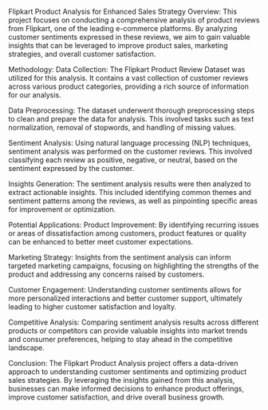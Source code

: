 Flipkart Product Analysis for Enhanced Sales Strategy
Overview:
This project focuses on conducting a comprehensive analysis of product reviews from Flipkart, one of the leading e-commerce platforms. By analyzing customer sentiments expressed in these reviews, we aim to gain valuable insights that can be leveraged to improve product sales, marketing strategies, and overall customer satisfaction.

Methodology:
Data Collection: The Flipkart Product Review Dataset was utilized for this analysis. It contains a vast collection of customer reviews across various product categories, providing a rich source of information for our analysis.

Data Preprocessing: The dataset underwent thorough preprocessing steps to clean and prepare the data for analysis. This involved tasks such as text normalization, removal of stopwords, and handling of missing values.

Sentiment Analysis: Using natural language processing (NLP) techniques, sentiment analysis was performed on the customer reviews. This involved classifying each review as positive, negative, or neutral, based on the sentiment expressed by the customer.

Insights Generation: The sentiment analysis results were then analyzed to extract actionable insights. This included identifying common themes and sentiment patterns among the reviews, as well as pinpointing specific areas for improvement or optimization.

Potential Applications:
Product Improvement: By identifying recurring issues or areas of dissatisfaction among customers, product features or quality can be enhanced to better meet customer expectations.

Marketing Strategy: Insights from the sentiment analysis can inform targeted marketing campaigns, focusing on highlighting the strengths of the product and addressing any concerns raised by customers.

Customer Engagement: Understanding customer sentiments allows for more personalized interactions and better customer support, ultimately leading to higher customer satisfaction and loyalty.

Competitive Analysis: Comparing sentiment analysis results across different products or competitors can provide valuable insights into market trends and consumer preferences, helping to stay ahead in the competitive landscape.

Conclusion:
The Flipkart Product Analysis project offers a data-driven approach to understanding customer sentiments and optimizing product sales strategies. By leveraging the insights gained from this analysis, businesses can make informed decisions to enhance product offerings, improve customer satisfaction, and drive overall business growth.
